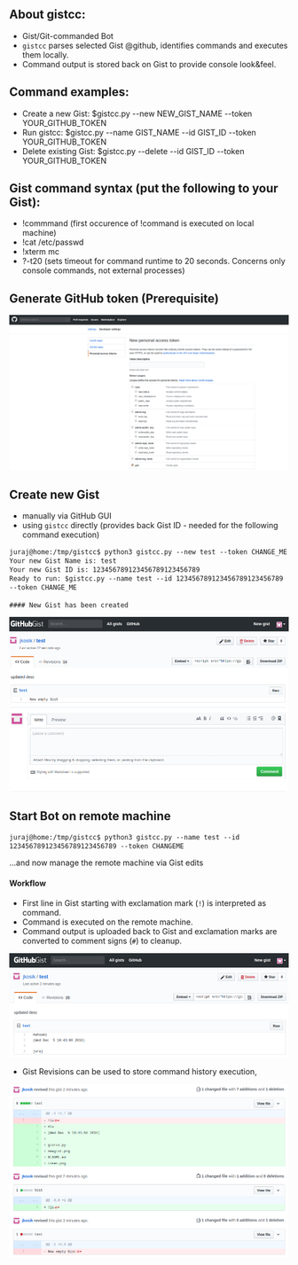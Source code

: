 ## About gistcc:
* Gist/Git-commanded Bot 
* `gistcc` parses selected Gist @github, identifies commands and executes them locally.
* Command output is stored back on Gist to provide console look&feel.


## Command examples:
* Create a new Gist: $gistcc.py --new NEW_GIST_NAME --token YOUR_GITHUB_TOKEN
* Run gistcc: $gistcc.py --name GIST_NAME --id GIST_ID --token YOUR_GITHUB_TOKEN
* Delete existing Gist: $gistcc.py --delete --id GIST_ID --token YOUR_GITHUB_TOKEN
    
## Gist command syntax (put the following to your Gist):
* !commmand (first occurence of !command is executed on local machine)
* !cat /etc/passwd
* !xterm mc 
* ?-t20 (sets timeout for command runtime to 20 seconds. Concerns only console commands, not external processes)
  
## Generate GitHub token (Prerequisite)
![Personal Access Token](images/token.png)


## Create new Gist
* manually via GitHub GUI
* using `gistcc` directly (provides back Gist ID - needed for the following command execution)
```
juraj@home:/tmp/gistcc$ python3 gistcc.py --new test --token CHANGE_ME
Your new Gist Name is: test
Your new Gist ID is: 123456789123456789123456789
Ready to run: $gistcc.py --name test --id 123456789123456789123456789 --token CHANGE_ME

#### New Gist has been created
```

![New Gist created](images/newgist.png)


## Start Bot on remote machine
```
juraj@home:/tmp/gistcc$ python3 gistcc.py --name test --id 123456789123456789123456789 --token CHANGEME
```
...and now manage the remote machine via Gist edits
  
#### Workflow
* First line in Gist starting with exclamation mark (`!`) is interpreted as command.
* Command is executed on the remote machine.
* Command output is uploaded back to Gist and exclamation marks are converted to comment signs (`#`) to cleanup.

![New Gist created](images/gist.png)

* Gist Revisions can be used to store command history execution,

![New Gist created](images/revisions.png)



